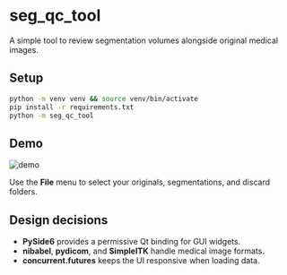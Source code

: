 # seg_qc_tool

A simple tool to review segmentation volumes alongside original medical images.

## Setup

```bash
python -m venv venv && source venv/bin/activate
pip install -r requirements.txt
python -m seg_qc_tool
```

## Demo

![demo](resources/demo.gif)

Use the **File** menu to select your originals, segmentations, and discard
folders.

## Design decisions

- **PySide6** provides a permissive Qt binding for GUI widgets.
- **nibabel**, **pydicom**, and **SimpleITK** handle medical image formats.
- **concurrent.futures** keeps the UI responsive when loading data.
